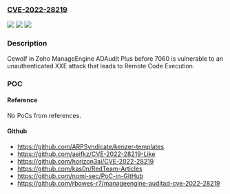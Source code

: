 ### [CVE-2022-28219](https://cve.mitre.org/cgi-bin/cvename.cgi?name=CVE-2022-28219)
![](https://img.shields.io/static/v1?label=Product&message=n%2Fa&color=blue)
![](https://img.shields.io/static/v1?label=Version&message=n%2Fa&color=blue)
![](https://img.shields.io/static/v1?label=Vulnerability&message=n%2Fa&color=brighgreen)

### Description

Cewolf in Zoho ManageEngine ADAudit Plus before 7060 is vulnerable to an unauthenticated XXE attack that leads to Remote Code Execution.

### POC

#### Reference
No PoCs from references.

#### Github
- https://github.com/ARPSyndicate/kenzer-templates
- https://github.com/aeifkz/CVE-2022-28219-Like
- https://github.com/horizon3ai/CVE-2022-28219
- https://github.com/kas0n/RedTeam-Articles
- https://github.com/nomi-sec/PoC-in-GitHub
- https://github.com/rbowes-r7/manageengine-auditad-cve-2022-28219

